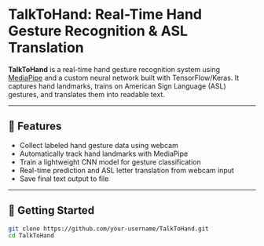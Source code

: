 # TalkToHand: Real-Time Hand Gesture Recognition & ASL Translation

**TalkToHand** is a real-time hand gesture recognition system using [MediaPipe](https://mediapipe.dev/) and a custom neural network built with TensorFlow/Keras. It captures hand landmarks, trains on American Sign Language (ASL) gestures, and translates them into readable text.

---

## 🧠 Features <br>

- Collect labeled hand gesture data using webcam
- Automatically track hand landmarks with MediaPipe
- Train a lightweight CNN model for gesture classification
- Real-time prediction and ASL letter translation from webcam input
- Save final text output to file

---

## 🚀 Getting Started

```bash
git clone https://github.com/your-username/TalkToHand.git
cd TalkToHand
```
